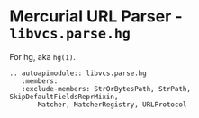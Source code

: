 # Mercurial URL Parser - `libvcs.parse.hg`

For hg, aka `hg(1)`.

```{eval-rst}
.. autoapimodule:: libvcs.parse.hg
   :members:
   :exclude-members: StrOrBytesPath, StrPath, SkipDefaultFieldsReprMixin,
       Matcher, MatcherRegistry, URLProtocol
```
